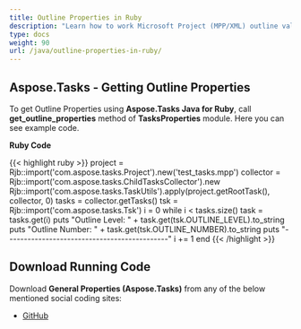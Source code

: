 ```yaml
---
title: Outline Properties in Ruby
description: "Learn how to work Microsoft Project (MPP/XML) outline values using Aspose.Tasks Java for Ruby."
type: docs
weight: 90
url: /java/outline-properties-in-ruby/
---
```


## **Aspose.Tasks - Getting Outline Properties**
To get Outline Properties using **Aspose.Tasks Java for Ruby**, call **get_outline_properties** method of **TasksProperties** module. Here you can see example code.

**Ruby Code**

{{< highlight ruby >}}
project = Rjb::import('com.aspose.tasks.Project').new('test_tasks.mpp')
collector = Rjb::import('com.aspose.tasks.ChildTasksCollector').new
Rjb::import('com.aspose.tasks.TaskUtils').apply(project.getRootTask(), collector, 0)
tasks = collector.getTasks()
tsk = Rjb::import('com.aspose.tasks.Tsk')
i = 0
while i < tasks.size()
    task = tasks.get(i)
    puts "Outline Level: " + task.get(tsk.OUTLINE_LEVEL).to_string
    puts "Outline Number: " + task.get(tsk.OUTLINE_NUMBER).to_string
    puts "---------------------------------------------"
    i += 1
end
{{< /highlight >}}

## **Download Running Code**
Download **General Properties (Aspose.Tasks)** from any of the below mentioned social coding sites:

- [GitHub](https://github.com/aspose-tasks/Aspose.Tasks-for-Java/blob/master/Plugins/Aspose_Tasks_Java_for_Ruby/lib/asposetasksjava/Tasks/tasksproperties.rb)
